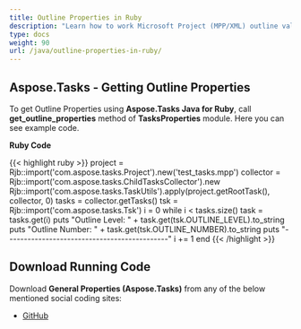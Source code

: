 ```yaml
---
title: Outline Properties in Ruby
description: "Learn how to work Microsoft Project (MPP/XML) outline values using Aspose.Tasks Java for Ruby."
type: docs
weight: 90
url: /java/outline-properties-in-ruby/
---
```


## **Aspose.Tasks - Getting Outline Properties**
To get Outline Properties using **Aspose.Tasks Java for Ruby**, call **get_outline_properties** method of **TasksProperties** module. Here you can see example code.

**Ruby Code**

{{< highlight ruby >}}
project = Rjb::import('com.aspose.tasks.Project').new('test_tasks.mpp')
collector = Rjb::import('com.aspose.tasks.ChildTasksCollector').new
Rjb::import('com.aspose.tasks.TaskUtils').apply(project.getRootTask(), collector, 0)
tasks = collector.getTasks()
tsk = Rjb::import('com.aspose.tasks.Tsk')
i = 0
while i < tasks.size()
    task = tasks.get(i)
    puts "Outline Level: " + task.get(tsk.OUTLINE_LEVEL).to_string
    puts "Outline Number: " + task.get(tsk.OUTLINE_NUMBER).to_string
    puts "---------------------------------------------"
    i += 1
end
{{< /highlight >}}

## **Download Running Code**
Download **General Properties (Aspose.Tasks)** from any of the below mentioned social coding sites:

- [GitHub](https://github.com/aspose-tasks/Aspose.Tasks-for-Java/blob/master/Plugins/Aspose_Tasks_Java_for_Ruby/lib/asposetasksjava/Tasks/tasksproperties.rb)
